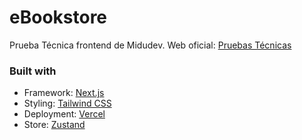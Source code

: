 # eBookstore
Prueba Técnica frontend de Midudev.
Web oficial: [Pruebas Técnicas](https://pruebastecnicas.com/)	

### Built with

- Framework: [Next.js](https://nextjs.org/)
- Styling: [Tailwind CSS](https://tailwindcss.com/)
- Deployment: [Vercel](https://vercel.com/)
- Store: [Zustand](https://docs.pmnd.rs/zustand/getting-started/introduction)